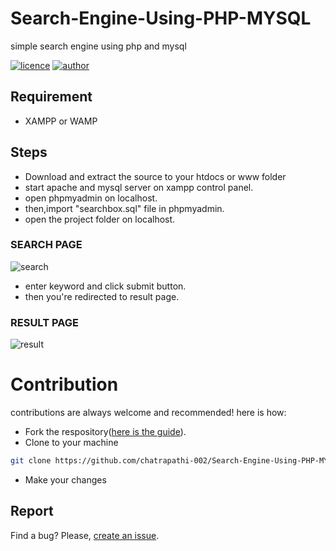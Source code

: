 # Search-Engine-Using-PHP-MYSQL
simple search engine using php and mysql

[![licence](https://img.shields.io/badge/LICENCE-MIT-blue)](https://github.com/chatrapathi-002/Search-Engine-Using-PHP-MYSQL/blob/main/LICENSE)
[![author](https://img.shields.io/badge/AUTHOR-CHATRAPATHI-red)](https://github.com/chatrapathi-002)

## Requirement
* XAMPP or WAMP

## Steps
* Download and extract the source to your htdocs or www folder
* start apache and mysql server on xampp control panel.
* open phpmyadmin on localhost.
* then,import "searchbox.sql" file in phpmyadmin.
* open the project folder on localhost.

### SEARCH PAGE
![search](https://github.com/chatrapathi-002/images/blob/main/searchpage.png)

* enter keyword and click submit button.
* then you're redirected to result page.

### RESULT PAGE
![result](https://github.com/chatrapathi-002/images/blob/main/resultpage.png)

# Contribution
contributions are always welcome and recommended! here is how:

- Fork the respository([here is the guide](https://docs.github.com/en/get-started/quickstart/fork-a-repo)).
- Clone to your machine 
```bash
git clone https://github.com/chatrapathi-002/Search-Engine-Using-PHP-MYSQL.git
```
- Make your changes

## Report 
Find a bug? Please, [create an issue](https://github.com/chatrapathi-002/Search-Engine-Using-PHP-MYSQL/issues/new/choose).
